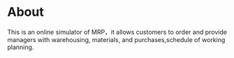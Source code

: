 # About

This is an online simulator of MRP，it allows customers to order and provide managers with warehousing, materials, and purchases,schedule of working planning.
